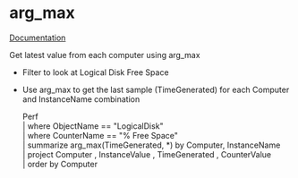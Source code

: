 # arg_max

[Documentation](https://kusto.azurewebsites.net/docs/query/arg-max-aggfunction.html)

Get latest value from each computer using arg_max

- Filter to look at Logical Disk Free Space
- Use arg_max to get the last sample (TimeGenerated) for each Computer and InstanceName combination

    Perf  
    | where ObjectName == "LogicalDisk"  
    | where CounterName == "% Free Space"  
    | summarize arg_max(TimeGenerated, *) by Computer, InstanceName  
    | project Computer , InstanceValue , TimeGenerated , CounterValue  
    | order by Computer
